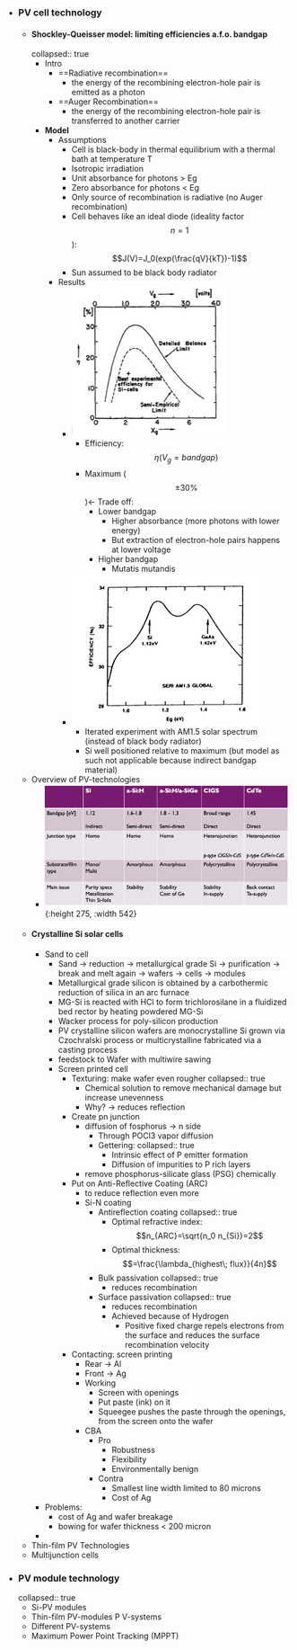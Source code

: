 - ### PV cell technology
	- #### Shockley-Queisser model: limiting efficiencies a.f.o. bandgap
	  collapsed:: true
		- Intro
			- ==Radiative recombination==
				- the energy of the recombining electron-hole pair is emitted as a photon
			- ==Auger Recombination==
				- the energy of the recombining electron-hole pair is transferred to another carrier
		- **Model**
			- Assumptions
				- Cell is black-body in thermal equilibrium with a thermal bath at temperature T
				- Isotropic irradiation
				- Unit absorbance for photons > Eg
				- Zero absorbance for photons < Eg
				- Only source of recombination is radiative (no Auger recombination)
				- Cell behaves like an ideal diode (ideality factor $$n=1$$): 
				  $$J(V)=J_0(exp(\frac{qV}{kT})-1)$$
				- Sun assumed to be black body radiator
			- Results
				- ![image.png](../assets/image_1681195487167_0.png)
					- Efficiency: $$\eta(V_g=bandgap)$$
					- Maximum ($$\pm 30\%$$)<- Trade off:
						- Lower bandgap
							- Higher absorbance (more photons with lower energy)
							- But extraction of electron-hole pairs happens at lower voltage
						- Higher bandgap
							- Mutatis mutandis
				- ![image.png](../assets/image_1681195853749_0.png)
					- Iterated experiment with AM1.5 solar spectrum (instead of black body radiator)
					- Si well positioned relative to maximum (but model as such not applicable because indirect bandgap material)
	- Overview of PV-technologies
		- ![image.png](../assets/image_1681196383643_0.png){:height 275, :width 542}
	- #### Crystalline Si solar cells
		- Sand to cell
			- Sand -> reduction -> metallurgical grade Si -> purification -> break and melt again -> wafers -> cells -> modules
			- Metallurgical grade silicon is obtained by a carbothermic reduction of silica in an arc furnace
			- MG-Si is reacted with HCl to form trichlorosilane in a fluidized bed rector by heating powdered MG-Si
			- Wacker process for poly-silicon production
			- PV crystalline silicon wafers are monocrystalline Si grown via Czochralski process or multicrystalline fabricated via a casting process
			- feedstock to Wafer with multiwire sawing
			- Screen printed cell
				- Texturing: make wafer even rougher
				  collapsed:: true
					- Chemical solution to remove mechanical damage but increase unevenness
					- Why? -> reduces reflection
				- Create pn junction
					- diffusion of fosphorus -> n side
						- Through POCl3 vapor diffusion
						- Gettering:
						  collapsed:: true
							- Intrinsic effect of P emitter formation
							- Diffusion of impurities to P rich layers
					- remove phosphorus-silicate glass (PSG) chemically
				- Put on Anti-Reflective Coating (ARC)
					- to reduce reflection even more
					- Si-N coating
						- Antireflection coating
						  collapsed:: true
							- Optimal refractive index: $$n_{ARC}=\sqrt{n_0 n_{Si}}=2$$
							- Optimal thickness: $$=\frac{\lambda_{highest\; flux}}{4n}$$
						- Bulk passivation
						  collapsed:: true
							- reduces recombination
						- Surface passivation
						  collapsed:: true
							- reduces recombination
							- Achieved because of Hydrogen
								- Positive fixed charge repels electrons from the surface and reduces the surface recombination velocity
				- Contacting: screen printing
					- Rear -> Al
					- Front -> Ag
					- Working
						- Screen with openings
						- Put paste (ink) on it
						- Squeegee pushes the paste through the openings, from the screen onto the wafer
					- CBA
						- Pro
							- Robustness
							- Flexibility
							- Environmentally benign
						- Contra
							- Smallest line width limited to 80 microns
							- Cost of Ag
		- Problems:
			- cost of Ag and wafer breakage
			- bowing for wafer thickness < 200 micron
		-
	- Thin-film PV Technologies
	- Multijunction cells
- ### PV module technology
  collapsed:: true
	- Si-PV modules
	- Thin-film PV-modules
	  P V-systems
	- Different PV-systems
	- Maximum Power Point Tracking (MPPT)